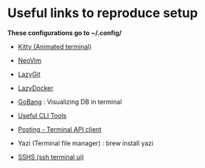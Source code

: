 # Useful links to reproduce setup

**These configurations go to ~/.config/**

- [Kitty (Animated terminal)](https://www.youtube.com/watch?v=T8nRI-Mn6PM)
- [NeoVim](https://www.youtube.com/watch?v=6pAG3BHurdM)
- [LazyGit](https://www.youtube.com/watch?v=Ihg37znaiBo&t=219s)
- [LazyDocker](https://youtu.be/fsYimVXVBhc)
- [GoBang](https://github.com/TaKO8Ki/gobang) : Visualizing DB in terminal
- [Useful CLI Tools](https://youtu.be/mmqDYw9C30I)

- [Posting - Terminal API client](https://posting.sh/)
- Yazi (Terminal file manager) : brew install yazi
- [SSHS (ssh terminal ui)](https://github.com/quantumsheep/sshs)
